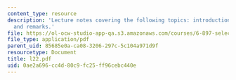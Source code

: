```yaml
---
content_type: resource
description: 'Lecture notes covering the following topics: introduction, goals, construction,
  and remarks.'
file: https://ol-ocw-studio-app-qa.s3.amazonaws.com/courses/6-897-selected-topics-in-cryptography-spring-2004/0ae2a696cc4d80c9fc25ff96cebc440e_l22.pdf
file_type: application/pdf
parent_uid: 85685e0a-ca08-3206-297c-5c104a971d9f
resourcetype: Document
title: l22.pdf
uid: 0ae2a696-cc4d-80c9-fc25-ff96cebc440e
---
```

